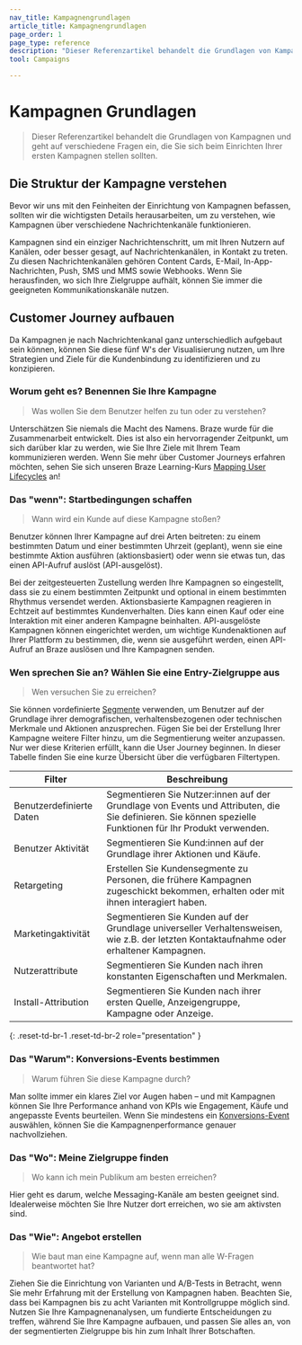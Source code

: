 ```yaml
---
nav_title: Kampagnengrundlagen
article_title: Kampagnengrundlagen
page_order: 1
page_type: reference
description: "Dieser Referenzartikel behandelt die Grundlagen von Kampagnen und geht auf verschiedene Fragen ein, die Sie sich beim Einrichten Ihrer ersten Kampagnen stellen sollten."
tool: Campaigns

---
```


# Kampagnen Grundlagen

> Dieser Referenzartikel behandelt die Grundlagen von Kampagnen und geht auf verschiedene Fragen ein, die Sie sich beim Einrichten Ihrer ersten Kampagnen stellen sollten.

## Die Struktur der Kampagne verstehen

Bevor wir uns mit den Feinheiten der Einrichtung von Kampagnen befassen, sollten wir die wichtigsten Details herausarbeiten, um zu verstehen, wie Kampagnen über verschiedene Nachrichtenkanäle funktionieren.

Kampagnen sind ein einziger Nachrichtenschritt, um mit Ihren Nutzern auf Kanälen, oder besser gesagt, auf Nachrichtenkanälen, in Kontakt zu treten. Zu diesen Nachrichtenkanälen gehören Content Cards, E-Mail, In-App-Nachrichten, Push, SMS und MMS sowie Webhooks. Wenn Sie herausfinden, wo sich Ihre Zielgruppe aufhält, können Sie immer die geeigneten Kommunikationskanäle nutzen.

## Customer Journey aufbauen

Da Kampagnen je nach Nachrichtenkanal ganz unterschiedlich aufgebaut sein können, können Sie diese fünf W's der Visualisierung nutzen, um Ihre Strategien und Ziele für die Kundenbindung zu identifizieren und zu konzipieren.

### Worum geht es? Benennen Sie Ihre Kampagne

> Was wollen Sie dem Benutzer helfen zu tun oder zu verstehen?

Unterschätzen Sie niemals die Macht des Namens. Braze wurde für die Zusammenarbeit entwickelt. Dies ist also ein hervorragender Zeitpunkt, um sich darüber klar zu werden, wie Sie Ihre Ziele mit Ihrem Team kommunizieren werden. Wenn Sie mehr über Customer Journeys erfahren möchten, sehen Sie sich unseren Braze Learning-Kurs [Mapping User Lifecycles](https://learning.braze.com/mapping-customer-lifecycles) an!

### Das "wenn": Startbedingungen schaffen

> Wann wird ein Kunde auf diese Kampagne stoßen? 

Benutzer können Ihrer Kampagne auf drei Arten beitreten: zu einem bestimmten Datum und einer bestimmten Uhrzeit (geplant), wenn sie eine bestimmte Aktion ausführen (aktionsbasiert) oder wenn sie etwas tun, das einen API-Aufruf auslöst (API-ausgelöst). 

Bei der zeitgesteuerten Zustellung werden Ihre Kampagnen so eingestellt, dass sie zu einem bestimmten Zeitpunkt und optional in einem bestimmten Rhythmus versendet werden. Aktionsbasierte Kampagnen reagieren in Echtzeit auf bestimmtes Kundenverhalten. Dies kann einen Kauf oder eine Interaktion mit einer anderen Kampagne beinhalten. API-ausgelöste Kampagnen können eingerichtet werden, um wichtige Kundenaktionen auf Ihrer Plattform zu bestimmen, die, wenn sie ausgeführt werden, einen API-Aufruf an Braze auslösen und Ihre Kampagnen senden.

### Wen sprechen Sie an? Wählen Sie eine Entry-Zielgruppe aus

> Wen versuchen Sie zu erreichen? 

Sie können vordefinierte [Segmente]({{site.baseurl}}/user_guide/engagement_tools/segments) verwenden, um Benutzer auf der Grundlage ihrer demografischen, verhaltensbezogenen oder technischen Merkmale und Aktionen anzusprechen. Fügen Sie bei der Erstellung Ihrer Kampagne weitere Filter hinzu, um die Segmentierung weiter anzupassen. Nur wer diese Kriterien erfüllt, kann die User Journey beginnen. In dieser Tabelle finden Sie eine kurze Übersicht über die verfügbaren Filtertypen.

| Filter | Beschreibung |
|---|---|
| Benutzerdefinierte Daten | Segmentieren Sie Nutzer:innen auf der Grundlage von Events und Attributen, die Sie definieren. Sie können spezielle Funktionen für Ihr Produkt verwenden. |
| Benutzer Aktivität | Segmentieren Sie Kund:innen auf der Grundlage ihrer Aktionen und Käufe. |
| Retargeting | Erstellen Sie Kundensegmente zu Personen, die frühere Kampagnen zugeschickt bekommen, erhalten oder mit ihnen interagiert haben. |
| Marketingaktivität | Segmentieren Sie Kunden auf der Grundlage universeller Verhaltensweisen, wie z.B. der letzten Kontaktaufnahme oder erhaltener Kampagnen. |
| Nutzerattribute | Segmentieren Sie Kunden nach ihren konstanten Eigenschaften und Merkmalen. |
| Install-Attribution | Segmentieren Sie Kunden nach ihrer ersten Quelle, Anzeigengruppe, Kampagne oder Anzeige. |
{: .reset-td-br-1 .reset-td-br-2 role="presentation" }

### Das "Warum": Konversions-Events bestimmen

> Warum führen Sie diese Kampagne durch? 

Man sollte immer ein klares Ziel vor Augen haben – und mit Kampagnen können Sie Ihre Performance anhand von KPIs wie Engagement, Käufe und angepasste Events beurteilen. Wenn Sie mindestens ein [Konversions-Event]({{site.baseurl}}/user_guide/engagement_tools/campaigns/building_campaigns/conversion_events/) auswählen, können Sie die Kampagnenperformance genauer nachvollziehen.

### Das "Wo": Meine Zielgruppe finden

> Wo kann ich mein Publikum am besten erreichen?

Hier geht es darum, welche Messaging-Kanäle am besten geeignet sind. Idealerweise möchten Sie Ihre Nutzer dort erreichen, wo sie am aktivsten sind.

### Das "Wie": Angebot erstellen

> Wie baut man eine Kampagne auf, wenn man alle W-Fragen beantwortet hat?

Ziehen Sie die Einrichtung von Varianten und A/B-Tests in Betracht, wenn Sie mehr Erfahrung mit der Erstellung von Kampagnen haben. Beachten Sie, dass bei Kampagnen bis zu acht Varianten mit Kontrollgruppe möglich sind. Nutzen Sie Ihre Kampagnenanalysen, um fundierte Entscheidungen zu treffen, während Sie Ihre Kampagne aufbauen, und passen Sie alles an, von der segmentierten Zielgruppe bis hin zum Inhalt Ihrer Botschaften.

